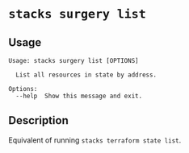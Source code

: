 # `stacks surgery list`

## Usage
```
Usage: stacks surgery list [OPTIONS]

  List all resources in state by address.

Options:
  --help  Show this message and exit.
```

## Description

Equivalent of running `stacks terraform state list`.
